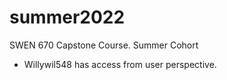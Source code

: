 # summer2022
SWEN 670 Capstone Course. Summer Cohort


- Willywil548 has access from user perspective.
